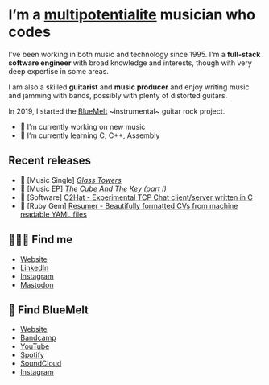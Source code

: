 # I’m a [multipotentialite][mp] musician who codes

I've been working in both music and technology since 1995. I'm a **full-stack software engineer** with broad knowledge and interests, though with very deep expertise in some areas.

I am also a skilled **guitarist** and **music producer** and enjoy writing music and jamming with bands, possibly with plenty of distorted guitars.

In 2019, I started the [BlueMelt][bm] ~instrumental~ guitar rock project.

- 🔭 I’m currently working on new music
- 🌱 I’m currently learning C, C++, Assembly

## Recent releases

 - 🎸 [Music Single] [_Glass Towers_][gt]
 - 🎸 [Music EP] [_The Cube And The Key (part I)_][cube]
 - 💾 [Software] [C2Hat - Experimental TCP Chat client/server written in C][c2hat]
 - 💎 [Ruby Gem] [Resumer - Beautifully formatted CVs from machine readable YAML files][resumer]

## 👨🏻‍💻 Find me

 - [Website](https://vito.tardia.me)
 - [LinkedIn](https://www.linkedin.com/in/vitotardia)
 - [Instagram](https://instagram.com/vtardia)
 - [Mastodon](https://mstdn.social/@vtardia)

## 🎸 Find BlueMelt

 - [Website][bm]
 - [Bandcamp](https://bluemelt.bandcamp.com/)
 - [YouTube](https://www.youtube.com/@bluemelt)
 - [Spotify](https://open.spotify.com/artist/0cI9evep9MGSEtwWcuKAOH)
 - [SoundCloud](https://soundcloud.com/Bluemeltmusic)
 - [Instagram](https://instagram.com/Bluemeltmusic)

[mp]: https://www.ted.com/talks/emilie_wapnick_why_some_of_us_don_t_have_one_true_calling
[bm]: https://bluemelt.co.uk
[gt]: https://bluemelt.co.uk/music/glass-towers
[cube]: https://bluemelt.co.uk/music/the-cube-and-the-key-part-i
[c2hat]: https://github.com/vtardia/c2hat
[resumer]: https://github.com/vtardia/resumer
